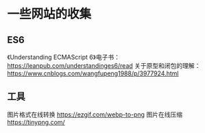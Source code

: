# 一些网站的收集

## ES6
《Understanding ECMAScript 6》电子书： https://leanpub.com/understandinges6/read
  关于原型和闭包的理解：https://www.cnblogs.com/wangfupeng1988/p/3977924.html

## 工具
图片格式在线转换 https://ezgif.com/webp-to-png
图片在线压缩 https://tinypng.com/
